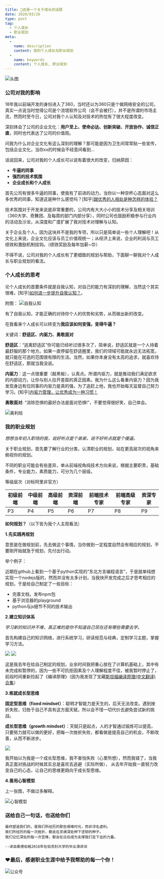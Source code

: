 ```yaml
---
title: 📝这是一个关于成长的话题
date: 2020/03/26
type: post
tag:
  - 个人成长
  - 职业规划
meta:
  -
    name: description
    content: 我的个人成长及职业规划
  -
    name: keywords
    content: 个人成长, 职业规划
---
```


![头图](/common/head-bg-s.png)

### 公司对我的影响

18年我以前端开发的身份进入了360，当时还以为360只是个做网络安全的公司，真实一点说当时觉得公司是个流氓软件公司（会不会被打），并不是所谓的市场主流，然而时至今日，公司对我个人认知及对技术的热忱有了很大程度改变。

<!-- more -->

深刻体会了公司的企业文化：**用户至上、使命必达、创新突破、开放协作、诚信正直**，同时也代表达了公司的价值观。

问我为什么对企业文化有这么深刻的理解？那可能是因为卫生间常常贴一些宣传，包括企业文化，当你xx的时候会不经意间看到...

话说回来，公司对我的个人成长可以说有着很大的改变，归纳原因：
- **牛逼的同事**
- **强烈的技术氛围**
- **企业成长和个人成长**

首先公司有很多牛逼的同事，使我有了前进的动力，当你以一种空杯心态面对这么多优秀的同事，知道这是种什么感觉吗？[知乎][跟优秀的人相处是种怎样的体验？](https://www.zhihu.com/question/29488284)

技术氛围对于开发来说是非常重要的，公司内有大大小小的技术分享及相关培训（360大学、奇舞团、及每周的部门内部分享），同时公司也鼓励积极参与行业内的活动及沙龙，从深度和广度扩展了我对技术对理解与认知。

关于企业及个人，因为这块并不是我的专项，所以只是简单说一些个人理解吧！从文化上来说，企业文化应该与员工价值观统一；从经济上来说，企业的利润与员工绩效和激励机制挂钩。（绩效奖励及每年加薪~😍）

不得不说，公司对我的个人成长有了更细致的规划与帮助，下面聊一聊我对个人成长与职业规划的看法。

### 个人成长的思考

论个人成长的首要条件就是自我认知，对自己的能力有深刻的理解，当然这个其实很难，[知乎][如何进一步提升自我认知？](https://www.zhihu.com/question/21769032)。

附图：
![自我认知](/growth_topic/p1.jpg)

有了自我认知，才能正确的对待你个人的优势和劣势，从而做出新的改变。

在我看来个人成长可以转变为**我应该如何变强，变得牛逼？**

关键词：**舒适区、内驱力、勇敢面对**

**舒适区**：“逃离舒适区”你可能已经听过很多次了，简单说，舒适区就是一个人待着最舒服的那个地方。如果一直停留在舒适圈里，我们的领域可能就永远无法拓宽，就只能在可选的范围很有限的生活。当然，如果你本身没有太高的追求，就喜欢待在舒适区，那就当我没说。

**内驱力**：这一点很重要（敲黑板），认真点。所谓内驱力，就是推动我们满足欲求的内部动力，让你与别人拉开差距的真正因素。我为什么这么看重内驱力？因为我发现身边有位同事的内驱力是真的强，为了追赶上他，我也开始每天监督自己努力学习。[知乎][内驱力管理，让优秀成为一种习惯！](https://zhuanlan.zhihu.com/p/84278628)

**勇敢面对**: “消除恐惧的最好办法是面对恐惧!”，不要觉得很好笑，自己体会。

![奥利给](/growth_topic/p2.jpeg)

### 我的职业规划

*想想当年初入职场的我，说好听点是个弟弟，说不好听点就是个傻逼。*

关于职业规划，首先要了解行业的分类，认清职业的规划，站在更高层次的视角来俯视你的规划。

不同的职业可能会有些差异，单从前端视角纯技术方向来说，根据主要职责，基础条件，专业能力，素质能力，可分为几个层级。

等级层次（对标阿里非官方）

初级前端 | 中级前端 |  高级前端 |  资深前端 |  前端技术专家|  前端高级专家|  资深专家
-|-|-|-|-|-|-
P3 | P4 | P5 | P6 | P7 | P8 | P9

**如何规划？**（以下皆为我个人主观看法）

**1.先实践再规划**

意思是在做规划前，先去做这个事情，当你做到一定程度自然会有相应的规划，不要刚开始就急于规划，先付出行动。

举个例子：

近期在github上看到一个基于python实现的“东北方言编程语言”，于是就单纯想实现一个nodejs版的，然而并没有太多计划，当我快开发完成之后才思考相应的规划，于是给自己制定了一些目标：
- 完善文档，发布npm包
- 基于浏览器的playground
- python与js细节不同的技术输出

**2.建立知识体系**

*学习新的知识并不难，真正难的是你不知道自己现在还有哪些需要去学。*

首先构建自己的知识网络，进行系统学习，研读规范与经典，定制学习主题，掌握学习方法。

![](/growth_topic/p5.png)
![](/growth_topic/p6.png)

这是我去年在给自己制定的规划，业余时间我把重心放在了计算机基础上，其中有未完成和暂停的，因为一些不可抗拒因素及个人理解程度不佳，被我暂时停止了，前段时间重新捡起了《编译原理》（因为我发现了宝藏[斯坦福编译原理(中文翻译) 合集](https://www.bilibili.com/video/BV1cE411f78c)）

**3.练就成长型思维**

**固定型思维（fixed mindset）**：聪明才智能力是天生的，后天无法改变。遇到挫折失败，归咎于自己不具有这方面天赋，所以会不惜一切代价去避免尝试新的挑战。

**成长型思维（growth mindset）**：天赋只是起点，人的才智通过锻炼可以提高，只要努力就可以做的更好，把每一次挫折失败，都看做是提高自己的机会，不断改善，从而不断进步。

![](/growth_topic/p3.png)

我开始以为我是一个成长型思维，我不害怕失败（心里所想），然而我错了，当我真正面对挑战的时候其实总是喜欢去逃避（实际所做），
从去年开始我一直努力改变自己的心态，让自己的思维更趋向于成长型思维。

**4.善用心智模型**

上一张图，不做过多解释。

![心智模型](/growth_topic/p4.jpg)


### 送给自己一句话，也送给你们

```
最终塑造我们的，是我们所经历的那些艰难时光，而非浮名虚利。
我们所经历的每一次挫折，都会在灵魂深处种下坚韧的种子。
我们记忆深处的每一次苦难，都会在日后成为支撑我们走下去的力量。 

--译自桑德伯格2016年在伯克利大学的毕业演讲词
```

### ❤️最后，感谢职业生涯中给予我帮助的每一个你！


![公众号](/common/qrcode_new.png)